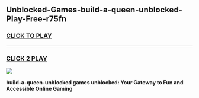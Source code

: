
## Unblocked-Games-build-a-queen-unblocked-Play-Free-r75fn
<h3>
<a href="https://premium76.site?title=build-a-queen-unblocked&ref=23A">CLICK TO PLAY</a></h3>
<hr>

<h3>
<a href="https://premium76.site?title=build-a-queen-unblocked&ref=23A">CLICK 2 PLAY</a>
  
</h3>

<a href="https://premium76.site?title=build-a-queen-unblocked&ref=23A"><img src="https://clearcache.store/games.png"></a>


**build-a-queen-unblocked games unblocked: Your Gateway to Fun and Accessible Online Gaming**
